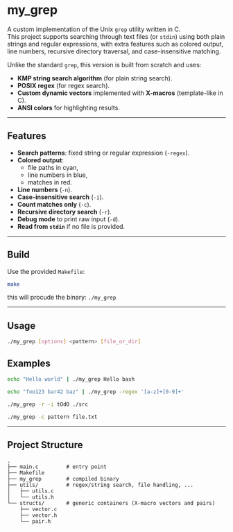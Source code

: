 # my_grep

A custom implementation of the Unix `grep` utility written in C.  
This project supports searching through text files (or `stdin`) using both plain strings and regular expressions, with extra features such as colored output, line numbers, recursive directory traversal, and case-insensitive matching.  

Unlike the standard `grep`, this version is built from scratch and uses:
- **KMP string search algorithm** (for plain string search).
- **POSIX regex** (for regex search).
- **Custom dynamic vectors** implemented with **X-macros** (template-like in C).
- **ANSI colors** for highlighting results.

---

## Features

- **Search patterns**: fixed string or regular expression (`-regex`).
- **Colored output**:  
  - file paths in cyan,  
  - line numbers in blue,  
  - matches in red.  
- **Line numbers** (`-n`).
- **Case-insensitive search** (`-i`).
- **Count matches only** (`-c`).
- **Recursive directory search** (`-r`).
- **Debug mode** to print raw input (`-d`).
- **Read from `stdin`** if no file is provided.

---

## Build

Use the provided `Makefile`:

```bash
make
```
this will procude the binary: `./my_grep`


--- 

## Usage

``` bash
./my_grep [options] <pattern> [file_or_dir]
```

## Examples

```bash
echo "Hello world" | ./my_grep Hello bash
```

```bash
echo "foo123 bar42 baz" | ./my_grep -regex '[a-z]+[0-9]+'
```

```bash
./my_grep -r -i tOdO ./src
```

```bash
./my_grep -c pattern file.txt
```

---

## Project Structure
```
.
├── main.c         # entry point
├── Makefile
├── my_grep        # compiled binary
├── utils/         # regex/string search, file handling, ...
│   ├── utils.c
│   └── utils.h
└── structs/       # generic containers (X-macro vectors and pairs)
    ├── vector.c
    ├── vector.h
    └── pair.h
```
